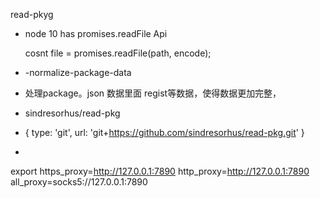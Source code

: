 read-pkyg

- node 10 has promises.readFile Api 

  cosnt file = promises.readFile(path,  encode);

- -normalize-package-data 

- 处理package。json 数据里面 regist等数据，使得数据更加完整，

- sindresorhus/read-pkg 

- {
    type: 'git',
    url: 'git+https://github.com/sindresorhus/read-pkg.git'
  }

- 

export https_proxy=http://127.0.0.1:7890 http_proxy=http://127.0.0.1:7890 all_proxy=socks5://127.0.0.1:7890



